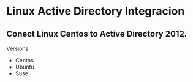 # Linux Active Directory Integracion

## Conect Linux Centos to Active Directory 2012.

Versions

- Centos
- Ubuntu
- Suse
